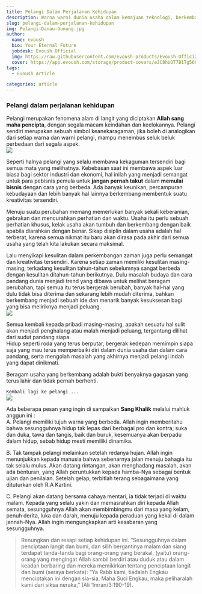```yaml
---
title: Pelangi Dalam Perjalanan Kehidupan
description: Warna warni dunia usaha dalam kemajuan teknologi, berkembang maju seiring waktu ...
slug: pelangi-dalam-perjalanan-kehidupan
img: Pelangi-Danau-Gunung.jpg
author:
  name: evoush
  bio: Your Eternal Future
  jobdesk: Evoush Official
  img: https://raw.githubusercontent.com/evoush-products/Evoush-Official-Website/master/static/icon_128.png
  cover: https://app.evoush.com/storage/product-covers/eJC8hUOT7B1Tg56943hWhsI9KMH8k7CdRe2OFDbo.jpg
tags:
  - Evoush Article

categories: article
---  
```


### Pelangi dalam perjalanan kehidupan

Pelangi merupakan fenomena alam di langit yang diciptakan **Allah sang maha pencipta**, dengan segala macam keindahan dan keelokannya. Pelangi sendiri merupakan sebuah simbol keanekaragaman, jika boleh di analogikan dari setiap warna dan warni pelangi, mampu menembus seluk beluk perbedaan dari segala aspek.  
<img src="https://i.pinimg.com/originals/d8/ea/1a/d8ea1a7a7be9e0e5c65168049b21ceb8.jpg" class="img-fluid">

Seperti halnya pelangi yang selalu membawa kekaguman tersendiri bagi semua mata yang melihatnya. Kebebasan saat ini membawa aspek luar biasa bagi sektor industri dan ekonomi, hal inilah yang menjadi semangat untuk para pebisnis pemula untuk **jangan pernah takut** dalam **memulai bisnis** dengan cara yang berbeda. Ada banyak keunikan, percampuran kebudayaan dan lebih banyak hal lainnya berkembang membentuk suatu kreativitas tersendiri.  

Menuju suatu perubahan memang memerlukan banyak sekali keberanian, gebrakan dan mencurahkan perhatian dan waktu. Usaha itu perlu sebuah perhatian khusus, kelak usaha akan tumbuh dan berkembang dengan baik apabila diarahkan dengan benar. Sikap disiplin dalam usaha adalah hal terberat, karena semua nikmat itu baru akan dirasa pada akhir dari semua usaha yang telah kita lakukan secara maksimal.  

Lalu menyikapi kesulitan dalam perkembangan zaman juga perlu semangat dan kreativitas tersendiri. Karena setiap zaman memiliki kesulitan masing-masing, terkadang kesulitan tahun-tahun sebelumnya sangat berbeda dengan kesulitan ditahun-tahun berikutnya. Dulu masalah budaya dan cara pandang dunia menjadi trend yang dibawa untuk melihat beragam perubahan, tapi semua itu terus bergerak berubah, banyak hal-hal yang dulu tidak bisa diterima dan sekarang lebih mudah diterima, bahkan berkembang menjadi sebuah ide dan menarik banyak kesuksesan bagi yang bisa meliriknya menjadi peluang.  
<img src="https://www.corpnet.com/wp-content/uploads/2019/08/Inspiring-Small-Business-Quotes-from-Top-Olympians.jpg" class="img-fluid">

Semua kembali kepada pribadi masing-masing, apakah sesuatu hal sulit akan menjadi penghalang atau malah menjadi peluang, tergantung dilihat dari sudut pandang siapa.  
Hidup seperti roda yang terus berputar, bergerak kedepan memimpin siapa saja yang mau terus memperbaiki diri dalam dunia usaha dan dalam cara pandang, serta mengolah masalah yang akhirnya menjadi pelangi indah yang dapat dinikmati.  

Beragam usaha yang berkembang adalah bukti benyaknya gagasan yang terus lahir dan tidak pernah berhenti.  

```Kembali lagi ke pelangi ...```  
<img src="https://everydaypower.com/wp-content/uploads/2019/08/Rainbow-Quotes-Celebrating-Hope-After-a-Storm-2.jpg" class="img-fluid">

Ada beberapa pesan yang ingin di sampaikan **Sang Khalik** melalui mahluk anggun ini :  
A. Pelangi memiliki tujuh warna yang berbeda. Allah ingin memberitahu bahwa sesungguhnya hidup tak lepas dari berbagai pro dan kontra; suka dan duka, tawa dan tangis, baik dan buruk, kesemuanya akan berpadu dalam hidup, sebab hidup mesti memiliki dinamika.

B. Tak tampak pelangi melainkan setelah redanya hujan. Allah ingin menunjukkan kepada manusia bahwa sebenarnya jalan menuju bahagia itu tak selalu mulus. Akan datang rintangan, akan menghadang masalah, akan ada benturan, yang Allah peruntukkan kepada hamba-Nya sebagai bentuk ujian dan penilaian. Setelah gelap, terbitlah terang sebagaimana yang dituturkan oleh R.A Kartini.

C. Pelangi akan datang bersama cahaya mentari, ia tidak terjadi di waktu malam. Kepada yang selalu yakin dan memasrahkan diri kepada Allah semata, sesungguhnya Allah akan membimbingmu dari masa yang kelam, penuh derita, luka dan darah, menuju kepada peraduan yang kekal di dalam jannah-Nya. Allah ingin mengungkapkan arti kesabaran yang sesungguhnya.


>Renungkan dan resapi setiap kehidupan ini. “Sesungguhnya dalam penciptaan langit dan bumi, dan silih bergantinya malam dan siang terdapat tanda-tanda bagi orang-orang yang berakal, (yaitu) orang-orang yang mengingat Allah sambil berdiri atau duduk atau dalam keadan berbaring dan mereka memikirkan tentang penciptaan langit dan bumi (seraya berkata): “Ya Rabb kami, tiadalah Engkau menciptakan ini dengan sia-sia, Maha Suci Engkau, maka peliharalah kami dari siksa neraka,” (Ali ‘Imran/3:190-19).
